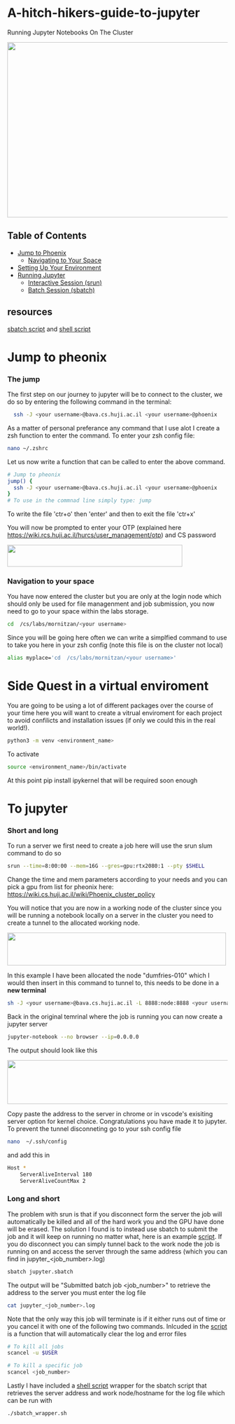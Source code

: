 # A-hitch-hikers-guide-to-jupyter
Running Jupyter Notebooks On The Cluster

<img src="https://github.com/user-attachments/assets/f7160169-8d5f-416a-830f-79a386b54488" width="600" height="400">


## Table of Contents

- [Jump to Phoenix](#jump-to-pheonix)
  - [Navigating to Your Space](#navigation-to-your-space)
- [Setting Up Your Environment](#side-quest-in-a-virtual-enviroment)
- [Running Jupyter](#to-jupyter)
  - [Interactive Session (srun)](#short-and-long)
  - [Batch Session (sbatch)](#long-and-short)

## resources
[sbatch script](jupyter.sbatch) and [shell script](sbatch_wrapper.sh)
# Jump to pheonix 
### The jump
  
The first step on our journey to jupyter will be to connect to the cluster, we do so by entering the following command in the terminal: 

```zsh
  ssh -J <your username>@bava.cs.huji.ac.il <your username>@phoenix
```
As a matter of personal preferance any command that I use alot I create a zsh function to enter the command. To enter your zsh config file:

```zsh
nano ~/.zshrc
```
Let us now write a function that can be called to enter the above command.

```zsh
# Jump to pheonix
jump() {
  ssh -J <your username>@bava.cs.huji.ac.il <your username>@phoenix
}
# To use in the commnad line simply type: jump  
```
To write the file 'ctr+o' then 'enter' and then to exit the file 'ctr+x' 

You will now be prompted to enter your OTP (explained here https://wiki.rcs.huji.ac.il/hurcs/user_management/otp) and CS password

<img src="https://github.com/user-attachments/assets/3936ad53-a956-4f8b-bb7d-9f29d4b7ee86" width="400" height="50">

### Navigation to your space
You have now entered the cluster but you are only at the login node which should only be used for file managenment and job submission, you now need to go to your space within the labs storage.

```zsh
cd  /cs/labs/mornitzan/<your username>
```
Since you will be going here often we can write a simplfied command to use to take you here in your zsh config (note this file is on the cluster not local)

```zsh
alias myplace='cd  /cs/labs/mornitzan/<your username>'
```
# Side Quest in a virtual enviroment

You are going to be using a lot of different packages over the course of your time here you will want to create a vitrual enviroment for each project to avoid confilicts and installation issues (if only we could this in the real world!).

```zsh
python3 -m venv <environment_name>
```
To activate 

```zsh
source <environment_name>/bin/activate
```
At this point pip install ipykernel that will be required soon enough 

# To jupyter
### Short and long 

To run a server we first need to create a job here will use the srun slum command to do so 

```zsh
srun --time=8:00:00 --mem=16G --gres=gpu:rtx2080:1 --pty $SHELL
```
Change the time and mem parameters according to your needs and you can pick a gpu from list for pheonix here: https://wiki.cs.huji.ac.il/wiki/Phoenix_cluster_policy

You will notice that you are now in a working node of the cluster since you will be running a notebook locally on a server in the cluster you need to create a tunnel to the allocated working node. 

<img src="https://github.com/user-attachments/assets/2bd6cf1d-06f4-480b-aa0a-1ee7459f8544" width="500" height="75">

In this example I have been allocated the node "dumfries-010" which I would then insert in this command to tunnel to, this needs to be done in a **new terminal**  

```zsh
sh -J <your username>@bava.cs.huji.ac.il -L 8888:node:8888 <your username>@node
```
Back in the original temrinal where the job is running you can now create a jupyter server

```zsh
jupyter-notebook --no browser --ip=0.0.0.0
```
The output should look like this 

<img src="https://github.com/user-attachments/assets/cc33c4d5-a258-4825-8e78-895c0a428120" width="600" height="100">

Copy paste the address to the server in chrome or in vscode's exisiting server option for kernel choice. Congratulations you have made it to jupyter. 
To prevent the tunnel disconneting go to your ssh config file 

```bash
nano  ~/.ssh/config
```
and add this in 

```bash
Host *
    ServerAliveInterval 180
    ServerAliveCountMax 2
```

### Long and short 

The problem with srun is that if you disconnect form the server the job will automatically be killed and all of the hard work you and the GPU have done will be erased. The solution I found is to instead use sbatch to submit the job and it will keep on running no matter what, here is an example [script](jupyter.sbatch). If you do disconnect you can simply tunnel back to the work node the job is running on and access the server through the same address (which you can find in jupyter_<job_number>.log)  

```zsh
sbatch jupyter.sbatch
```
The output will be "Submitted batch job <job_number>" to retrieve the address to the server you must enter the log file 

```zsh
cat jupyter_<job_number>.log
```
Note that the only way this job will terminate is if it either runs out of time or you cancel it with one of the following two commands. Inlcuded in the [script](jupyter.sbatch) is a function that will automatically clear the log and error files

```zsh
# To kill all jobs
scancel -u $USER

# To kill a specific job
scancel <job_number>
```
Lastly I have included a [shell script](sbatch_wrapper.sh) wrapper for the sbatch script that retrieves the server address and work node/hostname for the log file which can be run with 

```
./sbatch_wrapper.sh
```







